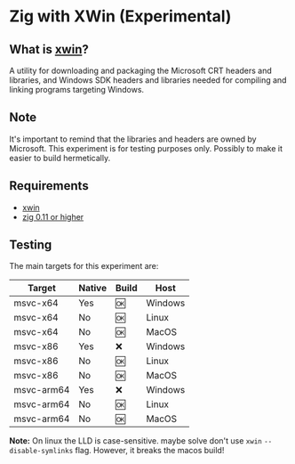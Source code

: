 # Zig with XWin (Experimental)

## What is [xwin](https://github.com/Jake-Shadle/xwin)?

A utility for downloading and packaging the Microsoft CRT headers and libraries, and Windows SDK headers and libraries needed for compiling and linking programs targeting Windows.

## Note

It's important to remind that the libraries and headers are owned by Microsoft.
This experiment is for testing purposes only. Possibly to make it easier to build hermetically.

## Requirements

- [xwin](https://github.com/Jake-Shadle/xwin)
- [zig 0.11 or higher](https://ziglang.org/download)

## Testing

The main targets for this experiment are:

| Target | Native | Build | Host |
| --- | --- | --- | --- |
| msvc-x64 | Yes | 🆗 | Windows |
| msvc-x64 | No | 🆗 | Linux |
| msvc-x64 | No | 🆗 | MacOS |
| msvc-x86 | Yes | ❌ | Windows |
| msvc-x86 | No | 🆗 | Linux |
| msvc-x86 | No | 🆗 | MacOS |
| msvc-arm64 | Yes | ❌ | Windows |
| msvc-arm64 | No | 🆗 | Linux |
| msvc-arm64 | No | 🆗 | MacOS |

**Note:** On linux the LLD is case-sensitive. maybe solve don't use `xwin` `--disable-symlinks` flag. However, it breaks the macos build!
